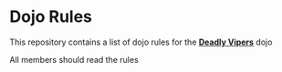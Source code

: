 Dojo Rules
==========

This repository contains a list of dojo rules for the **[Deadly Vipers](https://github.com/deadlyvipers)** dojo

All members should read the rules
